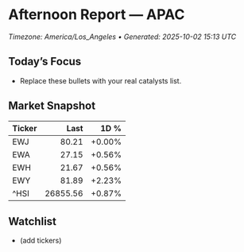 # Afternoon Report — APAC
_Timezone: America/Los_Angeles • Generated: 2025-10-02 15:13 UTC_

## Today’s Focus
- Replace these bullets with your real catalysts list.

## Market Snapshot
| Ticker | Last | 1D % |
|---|---:|---:|
| EWJ | 80.21 | +0.00% |
| EWA | 27.15 | +0.56% |
| EWH | 21.67 | +0.56% |
| EWY | 81.89 | +2.23% |
| ^HSI | 26855.56 | +0.87% |

## Watchlist
- (add tickers)
